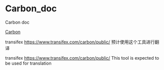 # Carbon_doc
Carbon doc

[Carbon](https://github.com/briannesbitt/Carbon) 

transifex https://www.transifex.com/carbon/public/ 预计使用这个工具进行翻译

transifex https://www.transifex.com/carbon/public/  This tool is expected to be used for translation

